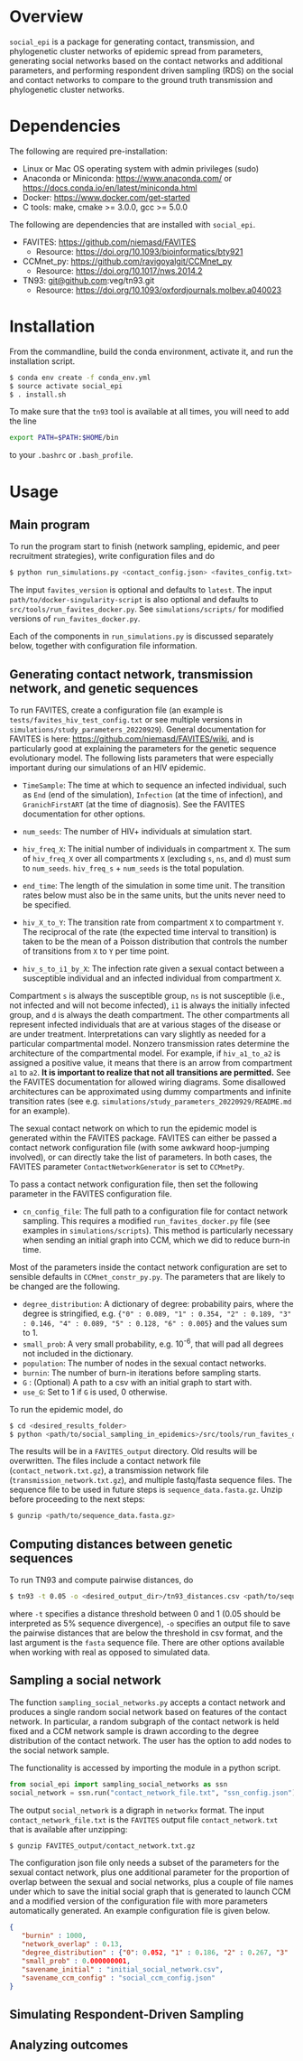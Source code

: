 # Overview

`social_epi` is a package for generating contact, transmission, and phylogenetic cluster networks of epidemic spread from parameters, generating social networks based on the contact networks and additional parameters, and performing respondent driven sampling (RDS) on the social and contact networks to compare to the ground truth transmission and phylogenetic cluster networks.

# Dependencies

The following are required pre-installation:

 * Linux or Mac OS operating system with admin privileges (sudo)
 * Anaconda or Miniconda: https://www.anaconda.com/ or https://docs.conda.io/en/latest/miniconda.html
 * Docker: https://www.docker.com/get-started
 * C tools: make, cmake >= 3.0.0, gcc >= 5.0.0

 The following are dependencies that are installed with `social_epi`.

 * FAVITES: https://github.com/niemasd/FAVITES
    - Resource: https://doi.org/10.1093/bioinformatics/bty921
 * CCMnet_py: https://github.com/ravigoyalgit/CCMnet_py
    - Resource: https://doi.org/10.1017/nws.2014.2
 * TN93: git@github.com:veg/tn93.git
    - Resource: https://doi.org/10.1093/oxfordjournals.molbev.a040023

# Installation

From the commandline, build the conda environment, activate it, and run the installation script.
```bash
$ conda env create -f conda_env.yml
$ source activate social_epi
$ . install.sh
```

To make sure that the `tn93` tool is available at all times, you will need to add the line 
```bash
export PATH=$PATH:$HOME/bin
```
to your `.bashrc` or `.bash_profile`.

 # Usage

 ## Main program

 To run the program start to finish (network sampling, epidemic, and peer recruitment strategies), write configuration files and do 

 ```bash
 $ python run_simulations.py <contact_config.json> <favites_config.txt> <social_config.json> <rds_config.json> <results_dir> <favites_version> <path/to/docker-singularity-script>
 ```

The input `favites_version` is optional and defaults to `latest`.
    The input `path/to/docker-singularity-script` is also optional and defaults to `src/tools/run_favites_docker.py`. See `simulations/scripts/` for modified versions of `run_favites_docker.py`.


Each of the components in `run_simulations.py` is discussed separately below, together with configuration file information.

 ## Generating contact network, transmission network, and genetic sequences

 To run FAVITES, create a configuration file (an example is `tests/favites_hiv_test_config.txt` or see multiple versions in `simulations/study_parameters_20220929`). General documentation for FAVITES is here: https://github.com/niemasd/FAVITES/wiki, and is particularly good at explaining the parameters for the genetic sequence evolutionary model. The following lists parameters that were especially important during our simulations of an HIV epidemic.

  * `TimeSample`: The time at which to sequence an infected individual, such as `End` (end of the simulation), `Infection` (at the time of infection), and `GranichFirstART` (at the time of diagnosis). See the FAVITES documentation for other options.

 * `num_seeds`: The number of HIV+ individuals at simulation start.

 * `hiv_freq_X`: The initial number of individuals in compartment `X`. The sum of `hiv_freq_X` over all compartments `X` (excluding `s`, `ns`, and `d`) must sum to `num_seeds`. `hiv_freq_s` + `num_seeds` is the total population.

 * `end_time`: The length of the simulation in some time unit. The transition rates below must also be in the same units, but the units never need to be specified.

 * `hiv_X_to_Y`: The transition rate from compartment `X` to compartment `Y`. The reciprocal of the rate (the expected time interval to transition) is taken to be the mean of a Poisson distribution that controls the number of transitions from `X` to `Y` per time point.

 * `hiv_s_to_i1_by_X`: The infection rate given a sexual contact between a susceptible individual and an infected individual from compartment `X`.

 Compartment `s` is always the susceptible group, `ns` is not susceptible (i.e., not infected and will not become infected), `i1` is always the initially infected group, and `d` is always the death compartment. The other compartments all represent infected individuals that are at various stages of the disease or are under treatment. Interpretations can vary slightly as needed for a particular compartmental model. Nonzero transmission rates determine the architecture of the compartmental model. For example, if `hiv_a1_to_a2` is assigned a positive value, it means that there is an arrow from compartment `a1` to `a2`. **It is important to realize that not all transitions are permitted.** See the FAVITES documentation for allowed wiring diagrams. Some disallowed architectures can be approximated using dummy compartments and infinite transition rates (see e.g. `simulations/study_parameters_20220929/README.md` for an example).

 The sexual contact network on which to run the epidemic model is generated within the FAVITES package. FAVITES can either be passed a contact network configuration file (with some awkward hoop-jumping involved), or can directly take the list of parameters. In both cases, the FAVITES parameter `ContactNetworkGenerator` is set to `CCMnetPy`.

 To pass a contact network configuration file, then set the following parameter in the FAVITES configuration file.

 * `cn_config_file`: The full path to a configuration file for contact network sampling. This requires a modified `run_favites_docker.py` file (see examples in `simulations/scripts`). This method is particularly necessary when sending an initial graph into CCM, which we did to reduce burn-in time.

 Most of the parameters inside the contact network configuration are set to sensible defaults in `CCMnet_constr_py.py`. The parameters that are likely to be changed are the following.

 * `degree_distribution`: A dictionary of degree: probability pairs, where the degree is stringified, e.g. `{"0" : 0.089, "1" : 0.354, "2" : 0.189, "3" : 0.146, "4" : 0.089, "5" : 0.128, "6" : 0.005}` and the values sum to 1.
* `small_prob`: A very small probability, e.g. 10<sup>-6</sup>, that will pad all degrees not included in the dictionary.
* `population`: The number of nodes in the sexual contact networks.
* `burnin`: The number of burn-in iterations before sampling starts.
* `G` : (Optional) A path to a csv with an initial graph to start with.
* `use_G`: Set to 1 if `G` is used, 0 otherwise. 

 To run the epidemic model, do
 ```bash
$ cd <desired_results_folder>
$ python <path/to/social_sampling_in_epidemics>/src/tools/run_favites_docker.py -u latest -c <path/to/config>
 ```

 The results will be in a `FAVITES_output` directory. Old results will be overwritten. The files include a contact network file (`contact_network.txt.gz`), a transmission network file (`transmission_network.txt.gz`), and multiple fastq/fasta sequence files. The sequence file to be used in future steps is `sequence_data.fasta.gz`. Unzip before proceeding to the next steps:

 ```bash
 $ gunzip <path/to/sequence_data.fasta.gz>
 ```

 ## Computing distances between genetic sequences

 To run TN93 and compute pairwise distances, do

 ```bash
 $ tn93 -t 0.05 -o <desired_output_dir>/tn93_distances.csv <path/to/sequence_data.fasta>
 ```
 where `-t` specifies a distance threshold between 0 and 1 (0.05 should be interpreted as 5% sequence divergence), `-o` specifies an output file to save the pairwise distances that are below the threshold in csv format, and the last argument is the `fasta` sequence file. There are other options available when working with real as opposed to simulated data.


 ## Sampling a social network

 The function `sampling_social_networks.py` accepts a contact network and produces a single random social network based on features of the contact network. In particular, a random subgraph of the contact network is held fixed and a CCM network sample is drawn according to the degree distribution of the contact network. The user has the option to add nodes to the social network sample.
 
 The functionality is accessed by importing the module in a python script.

 ```python
 from social_epi import sampling_social_networks as ssn
 social_network = ssn.run("contact_network_file.txt", "ssn_config.json")
 ``` 
 
 The output `social_network` is a digraph in `networkx` format. The input `contact_network_file.txt` is the `FAVITES` output file `contact_network.txt` that is available after unzipping:

 ```bash
 $ gunzip FAVITES_output/contact_network.txt.gz
 ```

 The configuration json file only needs a subset of the parameters for the sexual contact network, plus one additional parameter for the proportion of overlap between the sexual and social networks, plus a couple of file names under which to save the initial social graph that is generated to launch CCM and a modified version of the configuration file with more parameters automatically generated. An example configuration file is given below.
 ```json
 {
    "burnin" : 1000, 
    "network_overlap" : 0.13, 
    "degree_distribution" : {"0": 0.052, "1" : 0.186, "2" : 0.267, "3" : 0.243, "4" : 0.152, "7" : 0.005},
    "small_prob" : 0.000000001,
    "savename_initial" : "initial_social_network.csv",
    "savename_ccm_config" : "social_ccm_config.json"
}
 ```
 
 ## Simulating Respondent-Driven Sampling

 ## Analyzing outcomes
